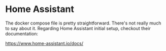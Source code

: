 
# Home Assistant

The docker compose file is pretty straightforward. There's not really much to say about it.
Regarding Home Assistant initial setup, checkout their documentation: 

https://www.home-assistant.io/docs/
